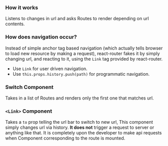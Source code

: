 

### How it works

Listens to changes in url and asks Routes to render depending on url contents.

### How does navigation occur?

Instead of simple anchor tag based navigation (which actually tells browser to load new resource by making a request),
react-router fakes it by simply changing url, and reacting to it, using the `Link` tag provided by react-router.

* Use `Link` for user driven navigation.
* Use `this.props.history.push(path)` for programmatic navigation.

### Switch Component
Takes in a list of Routes and renders only the first one that matches url.

### `<Link>` Component

Takes a `to` prop telling the url bar to switch to new url, This component simply changes url via history. **It does not** trigger a request to server or anything like that. It is completely upon the developer to make api requests when Component corresponding to the route is mounted.